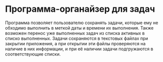 # Программа-органайзер для задач

Программа позволяет пользователю сохранять задачи, которые ему не обходимо выполнить в меткой даты и времени их выполнения. Также возможен перенос уже выполненных задач из списка активных в списко выполненных.
Задачи сохраняются в текстовых файлах при закрытии приложения, а при открытии эти файлы проверяются на наличие в них информации, и при её наличии задачи подгружаются в соответствующие списки.

